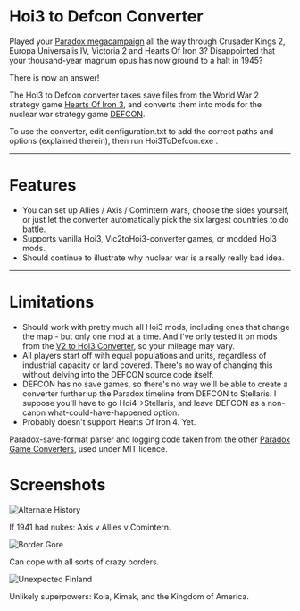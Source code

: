 # Hoi3 to Defcon Converter

Played your [Paradox megacampaign](https://forum.paradoxplaza.com/forum/index.php?threads/paradox-game-converters.743404/) all the way through Crusader Kings 2, Europa Universalis IV, Victoria 2 and Hearts Of Iron 3? Disappointed that your thousand-year magnum opus has now ground to a halt in 1945?

There is now an answer!

The Hoi3 to Defcon converter takes save files from the World War 2 strategy game [Hearts Of Iron 3](http://store.steampowered.com/app/25890/), and converts them into mods for the nuclear war strategy game [DEFCON](http://store.steampowered.com/app/1520/).

To use the converter, edit configuration.txt to add the correct paths and options (explained therein), then run Hoi3ToDefcon.exe .

---

# Features

* You can set up Allies / Axis / Comintern wars, choose the sides yourself, or just let the converter automatically pick the six largest countries to do battle.
* Supports vanilla Hoi3, Vic2toHoi3-converter games, or modded Hoi3 mods.
* Should continue to illustrate why nuclear war is a really really bad idea.

---

# Limitations

* Should work with pretty much all Hoi3 mods, including ones that change the map - but only one mod at a time. And I've only tested it on mods from the [V2 to HoI3 Converter](https://forum.paradoxplaza.com/forum/index.php?threads/v2-to-hoi3-converter-mod.582798/), so your mileage may vary.
* All players start off with equal populations and units, regardless of industrial capacity or land covered. There's no way of changing this without delving into the DEFCON source code itself.
* DEFCON has no save games, so there's no way we'll be able to create a converter further up the Paradox timeline from DEFCON to Stellaris. I suppose you'll have to go Hoi4->Stellaris, and leave DEFCON as a non-canon what-could-have-happened option.
* Probably doesn't support Hearts Of Iron 4. Yet.

Paradox-save-format parser and logging code taken from the other [Paradox Game Converters](https://github.com/Idhrendur/paradoxGameConverters), used under MIT licence.

# Screenshots

![Alternate History](http://imgur.com/aIm08qO.png)

If 1941 had nukes: Axis v Allies v Comintern.

![Border Gore](http://imgur.com/VGRVcYS.png)

Can cope with all sorts of crazy borders.

![Unexpected Finland](http://imgur.com/o6gr9Gd.png)

Unlikely superpowers: Kola, Kimak, and the Kingdom of America.
